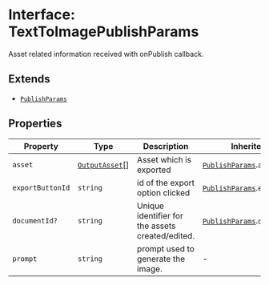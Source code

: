 # Interface: TextToImagePublishParams

Asset related information received with onPublish callback.

## Extends

- [`PublishParams`](PublishParams.md)

## Properties

| Property | Type | Description | Inherited from |
| ------ | ------ | ------ | ------ |
| `asset` | [`OutputAsset`](../../Asset.types/interfaces/OutputAsset.md)[] | Asset which is exported | [`PublishParams`](PublishParams.md).`asset` |
| `exportButtonId` | `string` | id of the export option clicked | [`PublishParams`](PublishParams.md).`exportButtonId` |
| `documentId?` | `string` | Unique identifier for the assets created/edited. | [`PublishParams`](PublishParams.md).`documentId` |
| `prompt` | `string` | prompt used to generate the image. | - |
